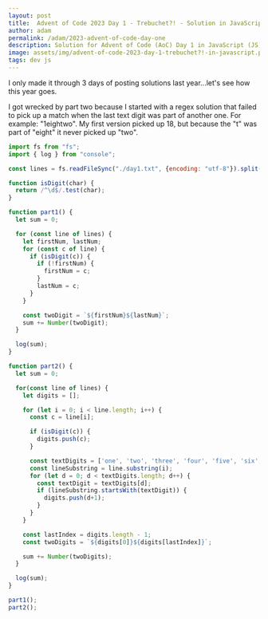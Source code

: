 ```yaml
---
layout: post
title:  Advent of Code 2023 Day 1 - Trebuchet?! - Solution in JavaScript
author: adam
permalink: /adam/2023-advent-of-code-day-one
description: Solution for Advent of Code (AoC) Day 1 in JavaScript (JS)
image: assets/img/advent-of-code-2023-day-1-trebuchet?!-in-javascript.png
tags: dev js
---
```


I only made it through 3 days of posting solutions last year...let's see how this year goes.

I got wrecked by part two because I started with a regex solution that failed to pick up a match when the last text digit was part of another one.  For example: "1eightwo".  My first version picked up 18, but because the "t" was part of "eight" it never picked up "two".  

```js
import fs from "fs";
import { log } from "console";

const lines = fs.readFileSync("./day1.txt", {encoding: "utf-8"}).split("\n");

function isDigit(char) {
  return /^\d$/.test(char);
}

function part1() {  
  let sum = 0;

  for (const line of lines) {
    let firstNum, lastNum;
    for (const c of line) {
      if (isDigit(c)) {
        if (!firstNum) {
          firstNum = c;
        }
        lastNum = c;
      }
    }

    const twoDigit = `${firstNum}${lastNum}`;
    sum += Number(twoDigit);
  }

  log(sum);
}

function part2() {
  let sum = 0;

  for(const line of lines) {
    let digits = [];

    for (let i = 0; i < line.length; i++) {
      const c = line[i];

      if (isDigit(c)) {
        digits.push(c);
      }

      const textDigits = ['one', 'two', 'three', 'four', 'five', 'six', 'seven', 'eight', 'nine'];
      const lineSubstring = line.substring(i);
      for (let d = 0; d < textDigits.length; d++) {
        const textDigit = textDigits[d];
        if (lineSubstring.startsWith(textDigit)) {
          digits.push(d+1);
        }
      }
    }

    const lastIndex = digits.length - 1;
    const twoDigits = `${digits[0]}${digits[lastIndex]}`;

    sum += Number(twoDigits);
  }

  log(sum);
}

part1();
part2();
```